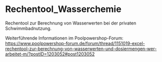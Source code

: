 # Rechentool_Wasserchemie
Rechentool zur Berechnung von Wasserwerten bei der privaten Schwimmbadnutzung.

Weiterführende Informationen im Poolpowershop-Forum: https://www.poolpowershop-forum.de/forum/thread/1151019-excel-rechentool-zur-berechnung-von-wasserwerten-und-dosiermengen-wer-arbeitet-m/?postID=1203052#post1203052
